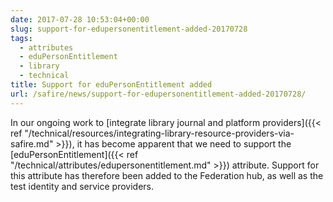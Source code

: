```yaml
--- 
date: 2017-07-28 10:53:04+00:00
slug: support-for-edupersonentitlement-added-20170728
tags: 
  - attributes
  - eduPersonEntitlement
  - library
  - technical
title: Support for eduPersonEntitlement added
url: /safire/news/support-for-edupersonentitlement-added-20170728/
---
```


In our ongoing work to [integrate library journal and platform providers]({{< ref "/technical/resources/integrating-library-resource-providers-via-safire.md" >}}), it has become apparent that we need to support the [eduPersonEntitlement]({{< ref "/technical/attributes/edupersonentitlement.md" >}}) attribute. Support for this attribute has therefore been added to the Federation hub, as well as the test identity and service providers.
